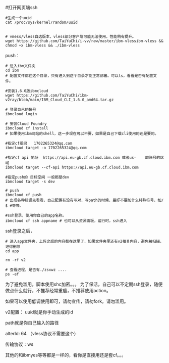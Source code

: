 #打开网页端ssh

```
#生成一个uuid
cat /proc/sys/kernel/random/uuid


# vmess/vless自选版本，vless部分客户端可能无法使用，性能稍有提升。
wget https://github.com/TaiYuChi/i-vv/raw/master/ibm-vlessibm-vless && chmod +x ibm-vless && ./ibm-vless

```


push：

```
# 进入ibm文件夹
cd ibm 
# 配置文件都在这个目录，只有进入到这个目录才能正常部署。可以ls，看看是否有配置文件。

#安装1.6.0版ibmcloud
wget https://github.com/TaiYuChi/ibm-v2ray/blob/main/IBM_Cloud_CLI_1.6.0_amd64.tar.gz

# 登录自己的帐号
ibmcloud login

# 安装Cloud Foundry
ibmcloud cf install 
# 如果使用ibm网站的shell，这一步现在可以不要，如果是自己下载cli使用的还是要的。

#指定cf组织   1702265324@qq.com
ibmcloud target -o 1702265324@qq.com

#指定cf api 地址  https://api.eu-gb.cf.cloud.ibm.com 或者us-    即账号的区域
ibmcloud target --cf-api https://api.eu-gb.cf.cloud.ibm.com

#指定push的 目标空间 一般都是dev
ibmcloud target -s dev

# push
ibmcloud cf push 
# 出现各种错误先看看，自己配置有没有写对，写path的时候，最好不要加什么特殊符号，如/ $ #等等。

#ssh登录，使用你自己的app名称。
ibmcloud cf ssh appname # 也可以从资源面板，运行时，ssh进入
```

ssh登录之后，
```
# 进入app文件夹，上传之后的内容都在这里了，如果文件夹里还有v2相关内容，避免被扫描，记得删除
cd app

rm -rf v2

# 查看进程，是否有./zsxwz ....
ps -ef
```

为了避免滥用，脚本使用shc加密。。。
为了保活，自己可以不定期ssh登录，随便做点什么就行，不推荐经常重启，不推荐使用action。

如果可以使用低调使用即可，请勿宣传，请勿fork。请勿滥用。

v2配置：
uuid就是你手动生成的id

path就是你自己输入的路径

alterId: 64 （vless协议不需要这个）

传输协议：ws

其他的和ibmyes等等都是一样的，看你是直接用还是套cf。。。


